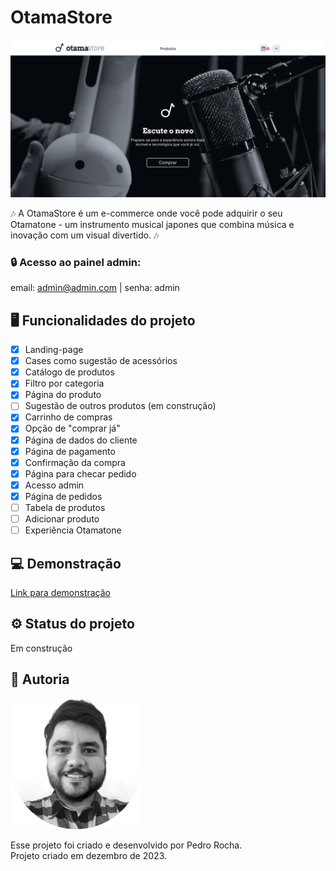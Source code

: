 # OtamaStore

![OtamaStore](./assets/social-preview.png)

🎶 A OtamaStore é um e-commerce onde você pode adquirir o seu Otamatone - um instrumento musical japones que combina música e inovação com um visual divertido. 🎶

### 🔒 Acesso ao painel admin:

email: admin@admin.com | senha: admin

## 🖥️ Funcionalidades do projeto

- [x] Landing-page
- [x] Cases como sugestão de acessórios
- [x] Catálogo de produtos
- [x] Filtro por categoria
- [x] Página do produto
- [ ] Sugestão de outros produtos (em construção)
- [x] Carrinho de compras
- [x] Opção de "comprar já"
- [x] Página de dados do cliente
- [x] Página de pagamento
- [x] Confirmação da compra
- [x] Página para checar pedido
- [x] Acesso admin
- [x] Página de pedidos
- [ ] Tabela de produtos
- [ ] Adicionar produto
- [ ] Experiência Otamatone

## 💻 Demonstração

[Link para demonstração](https://otama-store-project.vercel.app/index.html)

## ⚙️ Status do projeto

Em construção

## 👤 Autoria

![Pedro](./assets/author.png)

Esse projeto foi criado e desenvolvido por Pedro Rocha. <br />
Projeto criado em dezembro de 2023.

